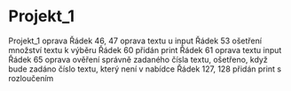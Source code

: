 # Projekt_1
Projekt_1 oprava
Řádek 46, 47 oprava textu u input
Řádek 53 ošetření množství textu k výběru
Řádek 60 přidán print
Řádek 61 oprava textu input
Řádek 65 oprava ověření správně zadaného čísla textu, ošetřeno, když bude zadáno číslo textu, který není v nabídce
Řádek 127, 128 přidán print s rozloučením
